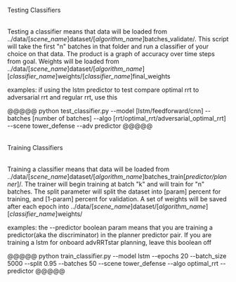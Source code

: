 ######
Testing Classifiers
######
Testing a classifier means that data will be loaded from ../data/[_scene_name_]dataset/[_algorithm_name_]batches_validate/. 
This script will take the first "n" batches in that folder and run a classifier of your choice on that data. 
The product is a graph of accuracy over time steps from goal.
Weights will be loaded from ../data/[_scene_name_]dataset/[_algorithm_name_][_classifier_name_]weights/[_classifier_name_]final_weights

examples:
if using the lstm predictor to test compare optimal rrt to adversarial rrt and regular rrt, use this

@@@@@
python test_classifier.py --model [lstm/feedforward/cnn] --batches [number of batches] --algo [rrt/optimal_rrt/adversarial_optimal_rrt] --scene tower_defense --adv predictor
@@@@@

######
Training Classifiers
######
Training a classifier means that data will be loaded from ../data/[_scene_name_]dataset/[_algorithm_name_]batches_train[_predictor/planner_]/.
The trainer will begin training at batch "k" and will train for "n" batches.
The split parameter will split the dataset into [param] percent for training, and [1-param] percent for validation.
A set of weights will be saved after each epoch into ../data/[_scene_name_]dataset/[_algorithm_name_][_classifier_name_]weights/

examples:
the --predictor boolean param means that you are training a predictor(aka the discriminator) in the planner predictor pair. If you are training a lstm for onboard advRRTstar planning, leave this boolean off

@@@@@
python train_classifier.py --model lstm --epochs 20 --batch_size 5000 --split 0.95 --batches 50 --scene tower_defense --algo optimal_rrt --predictor
@@@@@





